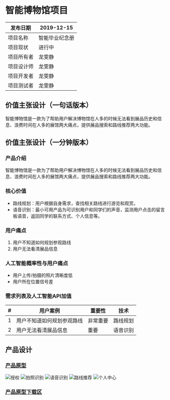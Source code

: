 # 智能博物馆项目


| 发布日期   | 2019-12-15     |
| ---------- | -------------- |
| 项目名称   | 智能毕业纪念册 |
| 项目现状   | 进行中         |
| 项目所有者 | 龙雯静         |
| 项目设计师 | 龙雯静         |
| 项目开发者 | 龙雯静         |
| 项目测试者 | 龙雯静         |

## 价值主张设计（一句话版本）
智能博物馆是一款为了帮助用户解决博物馆在人多的时候无法看到展品历史和信息、浪费时间在人多的展馆两大痛点，提供展品搜索和路线推荐两大功能。

## 价值主张设计（一分钟版本）
### 产品介绍
智能博物馆是一款为了帮助用户解决博物馆在人多的时候无法看到展品历史和信息、浪费时间在人多的展馆两大痛点，提供展品搜索和路线推荐两大功能。

### 核心价值
- 路线规划：用户根据自身需求，查找相关路线进行游览和观赏。
- 语音识别：最小可用产品为可识别用户和同学们的声音，监测用户点击的留言板语音，返回同学的联系方式、个人信息等。

### 用户痛点
1. 用户不知道如何规划参观路线
1. 用户无法看清展品信息

### 人工智能概率性与用户痛点
- 用户上传/拍摄的照片清晰度低
- 用户所在位置信号差

### 需求列表及人工智能API加值

| #   | 用户案例                                        | 重要性   | 技术     |
| --- | ----------------------------------------------- | -------- | -------- |
| 1   | 用户不知道如何规划参观路线 | 非常重要 | 路线规划 |
| 2   | 用户无法看清展品信息                | 重要     | 语音识别 |



## 产品设计

### [产品原型]( "https://nfunm060.gitee.io/api__meseum")
![授权]("https://images.gitee.com/uploads/images/2019/1215/214656_4b15b1d5_1831522.png "屏幕截图.png")
![拍照识别]("https://images.gitee.com/uploads/images/2019/1215/215649_a6517488_1831522.png "屏幕截图.png")
![语音识别]("https://images.gitee.com/uploads/images/2019/1215/215728_bdf42d14_1831522.png "屏幕截图.png")
![路线推荐]("https://images.gitee.com/uploads/images/2019/1215/214853_cbd08ffc_1831522.png "屏幕截图.png")
![个人中心]("https://images.gitee.com/uploads/images/2019/1215/214923_5398c9f6_1831522.png "屏幕截图.png")

### [产品原型下载区]("https://gitee.com/NFUNM060/API__Meseum")
